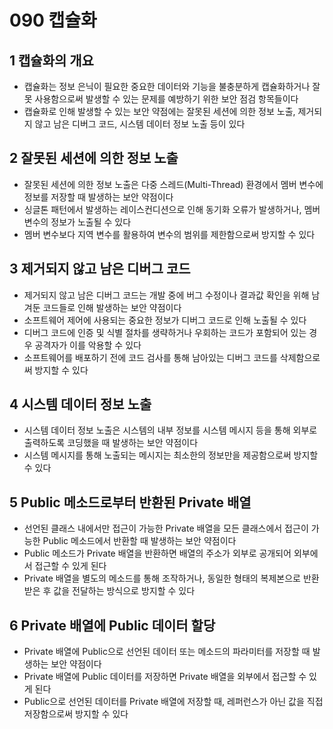 # 090 캡슐화

## 1 캡슐화의 개요

- 캡슐화는 정보 은닉이 필요한 중요한 데이터와 기능을 불충분하게 캡슐화하거나 잘못 사용함으로써 발생할 수 있는 문제를 예방하기 위한 보안 점검 항목들이다
- 캡슐화로 인해 발생할 수 있는 보안 약점에는 잘못된 세션에 의한 정보 노출, 제거되지 않고 남은 디버그 코드, 시스템 데이터 정보 노출 등이 있다



## 2 잘못된 세션에 의한 정보 노출

- 잘못된 세션에 의한 정보 노출은 다중 스레드(Multi-Thread) 환경에서 멤버 변수에 정보를 저장할 때 발생하는 보안 약점이다
- 싱글톤 패턴에서 발생하는 레이스컨디션으로 인해 동기화 오류가 발생하거나, 멤버 변수의 정보가 노출될 수 있다
- 멤버 변수보다 지역 변수를 활용하여 변수의 범위를 제한함으로써 방지할 수 있다



## 3 제거되지 않고 남은 디버그 코드

- 제거되지 않고 남은 디버그 코드는 개발 중에 버그 수정이나 결과값 확인을 위해 남겨둔 코드들로 인해 발생하는 보안 약점이다
- 소프트웨어 제어에 사용되는 중요한 정보가 디버그 코드로 인해 노출될 수 있다
- 디버그 코드에 인증 및 식별 절차를 생략하거나 우회하는 코드가 포함되어 있는 경우 공격자가 이를 악용할 수 있다
- 소프트웨어를 배포하기 전에 코드 검사를 통해 남아있는 디버그 코드를 삭제함으로써 방지할 수 있다



## 4 시스템 데이터 정보 노출

- 시스템 데이터 정보 노출은 시스템의 내부 정보를 시스템 메시지 등을 통해 외부로 출력하도록 코딩했을 때 발생하는 보안 약점이다
- 시스템 메시지를 통해 노출되는 메시지는 최소한의 정보만을 제공함으로써 방지할 수 있다



## 5 Public 메소드로부터 반환된 Private 배열

- 선언된 클래스 내에서만 접근이 가능한 Private 배열을 모든 클래스에서 접근이 가능한 Public 메소드에서 반환할 때 발생하는 보안 약점이다
- Public 메소드가 Private 배열을 반환하면 배열의 주소가 외부로 공개되어 외부에서 접근할 수 있게 된다
- Private 배열을 별도의 메소드를 통해 조작하거나, 동일한 형태의 복제본으로 반환받은 후 값을 전달하는 방식으로 방지할 수 있다



## 6 Private 배열에 Public 데이터 할당

- Private 배열에 Public으로 선언된 데이터 또는 메소드의 파라미터를 저장할 때 발생하는 보안 약점이다
- Private 배열에 Public 데이터를 저장하면 Private 배열을 외부에서 접근할 수 있게 된다
- Public으로 선언된 데이터를 Private 배열에 저장할 때, 레퍼런스가 아닌 값을 직접 저장함으로써 방지할 수 있다